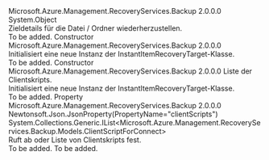 <Type Name="InstantItemRecoveryTarget" FullName="Microsoft.Azure.Management.RecoveryServices.Backup.Models.InstantItemRecoveryTarget">
  <TypeSignature Language="C#" Value="public class InstantItemRecoveryTarget" />
  <TypeSignature Language="ILAsm" Value=".class public auto ansi beforefieldinit InstantItemRecoveryTarget extends System.Object" />
  <TypeSignature Language="DocId" Value="T:Microsoft.Azure.Management.RecoveryServices.Backup.Models.InstantItemRecoveryTarget" />
  <TypeSignature Language="VB.NET" Value="Public Class InstantItemRecoveryTarget" />
  <TypeSignature Language="F#" Value="type InstantItemRecoveryTarget = class" />
  <AssemblyInfo>
    <AssemblyName>Microsoft.Azure.Management.RecoveryServices.Backup</AssemblyName>
    <AssemblyVersion>2.0.0.0</AssemblyVersion>
  </AssemblyInfo>
  <Base>
    <BaseTypeName>System.Object</BaseTypeName>
  </Base>
  <Interfaces />
  <Docs>
    <summary>
            Zieldetails für die Datei / Ordner wiederherzustellen.
            </summary>
    <remarks>To be added.</remarks>
  </Docs>
  <Members>
    <Member MemberName=".ctor">
      <MemberSignature Language="C#" Value="public InstantItemRecoveryTarget ();" />
      <MemberSignature Language="ILAsm" Value=".method public hidebysig specialname rtspecialname instance void .ctor() cil managed" />
      <MemberSignature Language="DocId" Value="M:Microsoft.Azure.Management.RecoveryServices.Backup.Models.InstantItemRecoveryTarget.#ctor" />
      <MemberSignature Language="VB.NET" Value="Public Sub New ()" />
      <MemberType>Constructor</MemberType>
      <AssemblyInfo>
        <AssemblyName>Microsoft.Azure.Management.RecoveryServices.Backup</AssemblyName>
        <AssemblyVersion>2.0.0.0</AssemblyVersion>
      </AssemblyInfo>
      <Parameters />
      <Docs>
        <summary>
            Initialisiert eine neue Instanz der InstantItemRecoveryTarget-Klasse.
            </summary>
        <remarks>To be added.</remarks>
      </Docs>
    </Member>
    <Member MemberName=".ctor">
      <MemberSignature Language="C#" Value="public InstantItemRecoveryTarget (System.Collections.Generic.IList&lt;Microsoft.Azure.Management.RecoveryServices.Backup.Models.ClientScriptForConnect&gt; clientScripts = null);" />
      <MemberSignature Language="ILAsm" Value=".method public hidebysig specialname rtspecialname instance void .ctor(class System.Collections.Generic.IList`1&lt;class Microsoft.Azure.Management.RecoveryServices.Backup.Models.ClientScriptForConnect&gt; clientScripts) cil managed" />
      <MemberSignature Language="DocId" Value="M:Microsoft.Azure.Management.RecoveryServices.Backup.Models.InstantItemRecoveryTarget.#ctor(System.Collections.Generic.IList{Microsoft.Azure.Management.RecoveryServices.Backup.Models.ClientScriptForConnect})" />
      <MemberSignature Language="VB.NET" Value="Public Sub New (Optional clientScripts As IList(Of ClientScriptForConnect) = null)" />
      <MemberSignature Language="F#" Value="new Microsoft.Azure.Management.RecoveryServices.Backup.Models.InstantItemRecoveryTarget : System.Collections.Generic.IList&lt;Microsoft.Azure.Management.RecoveryServices.Backup.Models.ClientScriptForConnect&gt; -&gt; Microsoft.Azure.Management.RecoveryServices.Backup.Models.InstantItemRecoveryTarget" Usage="new Microsoft.Azure.Management.RecoveryServices.Backup.Models.InstantItemRecoveryTarget clientScripts" />
      <MemberType>Constructor</MemberType>
      <AssemblyInfo>
        <AssemblyName>Microsoft.Azure.Management.RecoveryServices.Backup</AssemblyName>
        <AssemblyVersion>2.0.0.0</AssemblyVersion>
      </AssemblyInfo>
      <Parameters>
        <Parameter Name="clientScripts" Type="System.Collections.Generic.IList&lt;Microsoft.Azure.Management.RecoveryServices.Backup.Models.ClientScriptForConnect&gt;" />
      </Parameters>
      <Docs>
        <param name="clientScripts">Liste der Clientskripts.</param>
        <summary>
            Initialisiert eine neue Instanz der InstantItemRecoveryTarget-Klasse.
            </summary>
        <remarks>To be added.</remarks>
      </Docs>
    </Member>
    <Member MemberName="ClientScripts">
      <MemberSignature Language="C#" Value="public System.Collections.Generic.IList&lt;Microsoft.Azure.Management.RecoveryServices.Backup.Models.ClientScriptForConnect&gt; ClientScripts { get; set; }" />
      <MemberSignature Language="ILAsm" Value=".property instance class System.Collections.Generic.IList`1&lt;class Microsoft.Azure.Management.RecoveryServices.Backup.Models.ClientScriptForConnect&gt; ClientScripts" />
      <MemberSignature Language="DocId" Value="P:Microsoft.Azure.Management.RecoveryServices.Backup.Models.InstantItemRecoveryTarget.ClientScripts" />
      <MemberSignature Language="VB.NET" Value="Public Property ClientScripts As IList(Of ClientScriptForConnect)" />
      <MemberSignature Language="F#" Value="member this.ClientScripts : System.Collections.Generic.IList&lt;Microsoft.Azure.Management.RecoveryServices.Backup.Models.ClientScriptForConnect&gt; with get, set" Usage="Microsoft.Azure.Management.RecoveryServices.Backup.Models.InstantItemRecoveryTarget.ClientScripts" />
      <MemberType>Property</MemberType>
      <AssemblyInfo>
        <AssemblyName>Microsoft.Azure.Management.RecoveryServices.Backup</AssemblyName>
        <AssemblyVersion>2.0.0.0</AssemblyVersion>
      </AssemblyInfo>
      <Attributes>
        <Attribute>
          <AttributeName>Newtonsoft.Json.JsonProperty(PropertyName="clientScripts")</AttributeName>
        </Attribute>
      </Attributes>
      <ReturnValue>
        <ReturnType>System.Collections.Generic.IList&lt;Microsoft.Azure.Management.RecoveryServices.Backup.Models.ClientScriptForConnect&gt;</ReturnType>
      </ReturnValue>
      <Docs>
        <summary>
            Ruft ab oder Liste von Clientskripts fest.
            </summary>
        <value>To be added.</value>
        <remarks>To be added.</remarks>
      </Docs>
    </Member>
  </Members>
</Type>